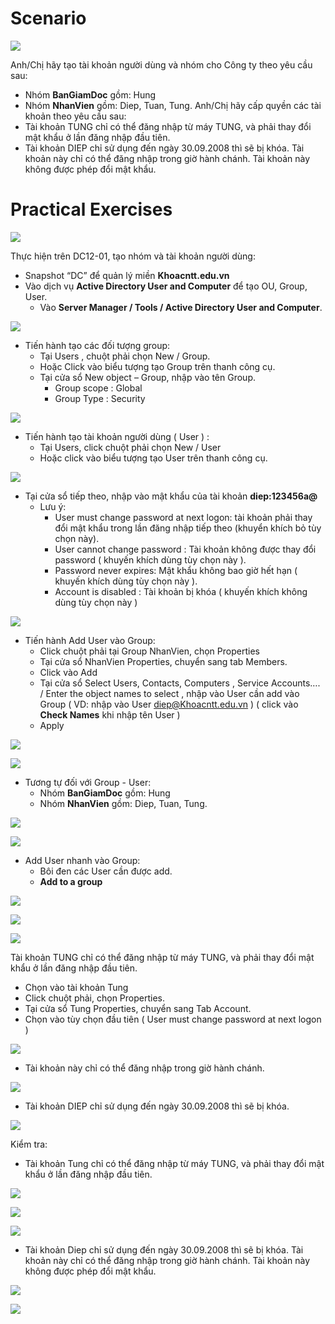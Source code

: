 # Scenario

![](../Image/Pasted%20image%2020250527131102.png)

Anh/Chị hãy tạo tài khoản người dùng và nhóm cho Công ty theo yêu cầu sau: 
- Nhóm **BanGiamDoc** gồm: Hung
- Nhóm **NhanVien** gồm: Diep, Tuan, Tung.
Anh/Chị hãy cấp quyền các tài khoản theo yêu cầu sau: 
- Tài khoản TUNG chỉ có thể đăng nhập từ máy TUNG, và phải thay đổi mật khẩu ở lần đăng nhập đầu tiên. 
- Tài khoản DIEP chỉ sử dụng đến ngày 30.09.2008 thì sẽ bị khóa. Tài khoản này chỉ có thể đăng nhập trong giờ hành chánh. Tài khoản này không được phép đổi mật khẩu.
# Practical Exercises

![](../Image/Pasted%20image%2020250527133623.png)

Thực hiện trên DC12-01, tạo nhóm và tài khoản người dùng:
- Snapshot “DC” để quản lý miền **Khoacntt.edu.vn**
- Vào dịch vụ **Active Directory User and Computer** để tạo OU, Group, User. 
	- Vào **Server Manager / Tools / Active Directory User and Computer**.

![](../Image/Pasted%20image%2020250527134519.png)

- Tiến hành tạo các đối tượng group:
	- Tại Users , chuột phải chọn New / Group. 
	- Hoặc Click vào biểu tượng tạo Group trên thanh công cụ.
	- Tại cửa sổ New object – Group, nhập vào tên Group. 
		- Group scope : Global
		- Group Type : Security

![](../Image/Pasted%20image%2020250527134843.png)

- Tiến hành tạo tài khoản người dùng ( User ) :
	- Tại Users, click chuột phải chọn New / User 
	- Hoặc click vào biểu tượng tạo User trên thanh công cụ.

![](../Image/Pasted%20image%2020250527135100.png)

- Tại cửa sổ tiếp theo, nhập vào mật khẩu của tài khoản **diep:123456a@**
	- Lưu ý: 
		- User must change password at next logon: tài khoản phải thay đổi mật khẩu trong lần đăng nhập tiếp theo (khuyển khích bỏ tùy chọn này). 
		- User cannot change password : Tài khoản không được thay đổi password ( khuyến khích dùng tùy chọn này ). 
		- Password never expires: Mật khẩu không bao giờ hết hạn ( khuyến khích dùng tùy chọn này ). 
		- Account is disabled : Tài khoản bị khóa ( khuyến khích không dùng tùy chọn này )

![](../Image/Pasted%20image%2020250527135438.png)

- Tiến hành Add User vào Group:
	- Click chuột phải tại Group NhanVien, chọn Properties 
	- Tại cửa sổ NhanVien Properties, chuyển sang tab Members.
	- Click vào Add
	- Tại cửa sổ Select Users, Contacts, Computers , Service Accounts…. / Enter the object names to select , nhập vào User cần add vào Group ( VD: nhập vào User diep@Khoacntt.edu.vn ) ( click vào **Check Names** khi nhập tên User )
	- Apply
	
![](../Image/Pasted%20image%2020250527135809.png)

![](../Image/Pasted%20image%2020250527140021.png)

- Tương tự đối với Group - User:
	- Nhóm **BanGiamDoc** gồm: Hung
	- Nhóm **NhanVien** gồm: Diep, Tuan, Tung.

![](../Image/Pasted%20image%2020250527140715.png)

![](../Image/Pasted%20image%2020250527140731.png)

- Add User nhanh vào Group:
	- Bôi đen các User cần được add.
	- **Add to a group**

![](../Image/Pasted%20image%2020250527140521.png)

![](../Image/Pasted%20image%2020250527140544.png)

![](../Image/Pasted%20image%2020250527140601.png)

Tài khoản TUNG chỉ có thể đăng nhập từ máy TUNG, và phải thay đổi mật khẩu ở lần đăng nhập đầu tiên. 
- Chọn vào tài khoản Tung
- Click chuột phải, chọn Properties. 
- Tại cửa sổ Tung Properties, chuyển sang Tab Account. 
- Chọn vào tùy chọn đầu tiên ( User must change password at next logon )

![](../Image/Pasted%20image%2020250527141426.png)

- Tài khoản này chỉ có thể đăng nhập trong giờ hành chánh.

![](../Image/Pasted%20image%2020250527142051.png)

- Tài khoản DIEP chỉ sử dụng đến ngày 30.09.2008 thì sẽ bị khóa.

![](../Image/Pasted%20image%2020250527142301.png)

Kiểm tra:
- Tài khoản Tung chỉ có thể đăng nhập từ máy TUNG, và phải thay đổi mật khẩu ở lần đăng nhập đầu tiên. 

![](../Image/Pasted%20image%2020250527142955.png)

![](../Image/Pasted%20image%2020250527143006.png)

![](../Image/Pasted%20image%2020250527143114.png)

- Tài khoản Diep chỉ sử dụng đến ngày 30.09.2008 thì sẽ bị khóa. Tài khoản này chỉ có thể đăng nhập trong giờ hành chánh. Tài khoản này không được phép đổi mật khẩu.

![](../Image/Pasted%20image%2020250527143312.png)

![](../Image/Pasted%20image%2020250527143730.png)





